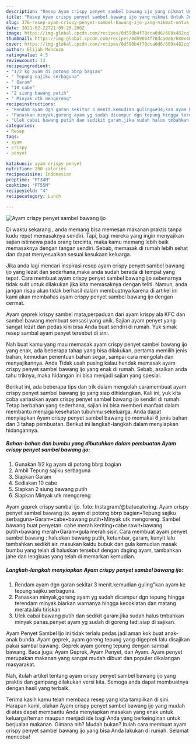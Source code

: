 ```yaml
---
description: "Resep Ayam crispy penyet sambel bawang ijo yang nikmat Untuk Jualan"
title: "Resep Ayam crispy penyet sambel bawang ijo yang nikmat Untuk Jualan"
slug: 376-resep-ayam-crispy-penyet-sambel-bawang-ijo-yang-nikmat-untuk-jualan
date: 2021-02-22T21:09:28.200Z
image: https://img-global.cpcdn.com/recipes/0d590b4f78dca0d6/680x482cq70/ayam-crispy-penyet-sambel-bawang-ijo-foto-resep-utama.jpg
thumbnail: https://img-global.cpcdn.com/recipes/0d590b4f78dca0d6/680x482cq70/ayam-crispy-penyet-sambel-bawang-ijo-foto-resep-utama.jpg
cover: https://img-global.cpcdn.com/recipes/0d590b4f78dca0d6/680x482cq70/ayam-crispy-penyet-sambel-bawang-ijo-foto-resep-utama.jpg
author: Elijah Mendoza
ratingvalue: 4.5
reviewcount: 13
recipeingredient:
- "1/2 kg ayam di potong bbrp bagian"
- " Tepung sajiku serbaguna"
- " Garam"
- "10 cabe"
- "2 siung bawang putih"
- " Minyak utk mengoreng"
recipeinstructions:
- "Rendam ayam dgn garan sekitar 3 menit.kemudian guling&#34;kan ayam ke tepung sajiku serbaguna."
- "Panaskan minyak,goreng ayam yg sudah dicampur dgn tepung hingga terendam minyak.biarkan warnanya hingga kecoklatan dan matang merata.lalu tiriskan"
- "Ulek cabai bawang putih dan sedikit garam.jika sudah halus tmbahkan minyak panas.penyet ayam yg sudah di goreng tadi.siap di sajikan."
categories:
- Resep
tags:
- ayam
- crispy
- penyet

katakunci: ayam crispy penyet 
nutrition: 200 calories
recipecuisine: Indonesian
preptime: "PT34M"
cooktime: "PT55M"
recipeyield: "4"
recipecategory: Lunch

---
```



![Ayam crispy penyet sambel bawang ijo](https://img-global.cpcdn.com/recipes/0d590b4f78dca0d6/680x482cq70/ayam-crispy-penyet-sambel-bawang-ijo-foto-resep-utama.jpg)

Di waktu  sekarang , anda memang bisa memesan makanan praktis tanpa kudu repot memasaknya sendiri. Tapi, bagi mereka yang ingin menyajikan sajian istimewa pada orang tercinta, maka kamu memang lebih baik memasaknya dengan tangan sendiri. Sebab, memasak di rumah lebih sehat dan dapat menyesuaikan sesuai kesukaan keluarga.

Jika anda lagi mencari inspirasi resep ayam crispy penyet sambel bawang ijo yang lezat dan sederhana,maka anda sudah berada di tempat yang tepat. Cara membuat ayam crispy penyet sambel bawang ijo  sebenarnya tidak sulit untuk dilakukan jika kita memasaknya dengan teliti. Namun, anda jangan risau akan tidak berhasil dalam membuatnya 
karena di artikel ini kami akan membahas ayam crispy penyet sambel bawang ijo dengan cermat.  

Ayam geprek krispy sambel mata,perpaduan dari ayam krispy ala KFC dan sambel bawang membuat sensasi yang unik. Sajian ayam penyet yang sangat lezat dan pedas kini bisa Anda buat sendiri di rumah. Yuk simak resep sambal ayam penyet tersebut di sini.

Nah buat kamu yang mau memasak ayam crispy penyet sambel bawang ijo yang enak, ada beberapa tahap yang bisa dilakukan, pertama memilih jenis bahan, kemudian penentuan bahan segar, sampai cara mengolah dan menyajikannya. Anda Tidak usah pusing kalau hendak memasak ayam crispy penyet sambel bawang ijo yang enak di rumah. Sebab, asalkan anda  tahu triknya, maka hidangan ini bisa menjadi sajian yang spesial.

Berikut ini, ada beberapa tips dan trik dalam mengolah caramembuat ayam crispy penyet sambel bawang ijo yang siap dihidangkan. Kali ini, yuk kita coba variasikan ayam crispy penyet sambel bawang ijo sendiri di rumah. Tetap berbahan yang sederhana, sajian ini bisa memberi manfaat dalam membantu menjaga kesehatan tubuhmu sekeluarga. Anda dapat menyiapkan Ayam crispy penyet sambel bawang ijo memakai 6 jenis bahan dan 3 tahap pembuatan. Berikut ini langkah-langkah dalam menyiapkan hidangannya.

<!--inarticleads1-->

##### Bahan-bahan dan bumbu yang dibutuhkan dalam pembuatan Ayam crispy penyet sambel bawang ijo:

1. Gunakan 1/2 kg ayam di potong bbrp bagian
1. Ambil  Tepung sajiku serbaguna
1. Siapkan  Garam
1. Sediakan 10 cabe
1. Siapkan 2 siung bawang putih
1. Siapkan  Minyak utk mengoreng


Ayam geprek crispy sambal ijo. foto: Instagram/@batucatering. Ayam crispy penyet sambel bawang ijo. ayam di potong bbrp bagian•Tepung sajiku serbaguna•Garam•cabe•bawang putih•Minyak utk mengoreng. Sambel bawang buat penyetan. cabe merah keriting•cabe rawit•bawang putih•bawang merah•Garam•gula merah sisir. Cara membuat ayam penyet sambel bawang : haluskan bawang putih, ketumbar, garam, kunyit lalu tambahkan sedikit air. masukan kaldu bubuk dan gula kemudian masak bumbu yang telah di haluskan tersebut dengan daging ayam, tambahkan jahe dan lengkuas yang telah di memarkan kemudian. 

<!--inarticleads2-->

##### Langkah-langkah menyiapkan Ayam crispy penyet sambel bawang ijo:

1. Rendam ayam dgn garan sekitar 3 menit.kemudian guling&#34;kan ayam ke tepung sajiku serbaguna.
1. Panaskan minyak,goreng ayam yg sudah dicampur dgn tepung hingga terendam minyak.biarkan warnanya hingga kecoklatan dan matang merata.lalu tiriskan
1. Ulek cabai bawang putih dan sedikit garam.jika sudah halus tmbahkan minyak panas.penyet ayam yg sudah di goreng tadi.siap di sajikan.


Ayam Penyet Sambel Ijo ini tidak terlalu pedas jadi aman kok buat anak-anak bunda. Ayam geprek, ayam goreng tepung yang digeprek lalu disajikan pakai sambal bawang. Geprek ayam goreng tepung dengan sambal bawang. Baca juga: Ayam Geprek, Ayam Penyet, dan Ayam. Ayam penyet merupakan makanan yang sangat mudah dibuat dan populer dikalangan masyarakat. 

Nah, itulah artikel tentang  ayam crispy penyet sambel bawang ijo  yang praktis dan gampang dilakukan versi kita. Semoga anda dapat membuatnya dengan hasil yang terbaik. 

Terima kasih kamu telah membaca resep yang kita tampilkan di sini. Harapan kami, olahan  Ayam crispy penyet sambel bawang ijo yang mudah di atas dapat membantu Anda menyiapkan masakan yang enak untuk keluarga/teman maupun menjadi ide bagi Anda yang berkeinginan untuk berjualan makanan. Gimana nih? Mudah bukan? Itulah cara membuat ayam crispy penyet sambel bawang ijo yang bisa Anda lakukan di rumah. Selamat mencoba!

